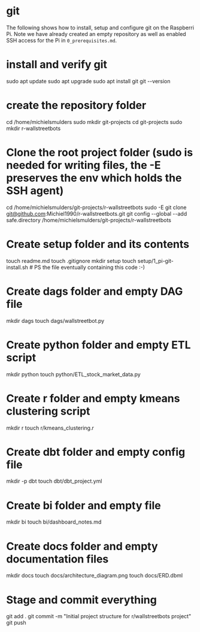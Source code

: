 # git 
The following shows how to install, setup and configure git on the Raspberri Pi. Note we have already created an empty repository as well as enabled SSH access for the Pi in `0_prerequisites.md`.
# install and verify git
sudo apt update
sudo apt upgrade
sudo apt install git
git --version

# create the repository folder
cd /home/michielsmulders
sudo mkdir git-projects
cd git-projects
sudo mkdir r-wallstreetbots

# Clone the root project folder (sudo is needed for writing files, the -E preserves the env which holds the SSH agent)
cd /home/michielsmulders/git-projects/r-wallstreetbots
sudo -E git clone git@github.com:Michiel1990/r-wallstreetbots.git
git config --global --add safe.directory /home/michielsmulders/git-projects/r-wallstreetbots

# Create setup folder and its contents
touch readme.md
touch .gitignore
mkdir setup
touch setup/1_pi-git-install.sh # PS the file eventually containing this code :-)

# Create dags folder and empty DAG file
mkdir dags
touch dags/wallstreetbot.py

# Create python folder and empty ETL script
mkdir python
touch python/ETL_stock_market_data.py

# Create r folder and empty kmeans clustering script
mkdir r
touch r/kmeans_clustering.r

# Create dbt folder and empty config file
mkdir -p dbt
touch dbt/dbt_project.yml

# Create bi folder and empty file
mkdir bi
touch bi/dashboard_notes.md

# Create docs folder and empty documentation files
mkdir docs
touch docs/architecture_diagram.png
touch docs/ERD.dbml

# Stage and commit everything
git add .
git commit -m "Initial project structure for r/wallstreetbots project"
git push
